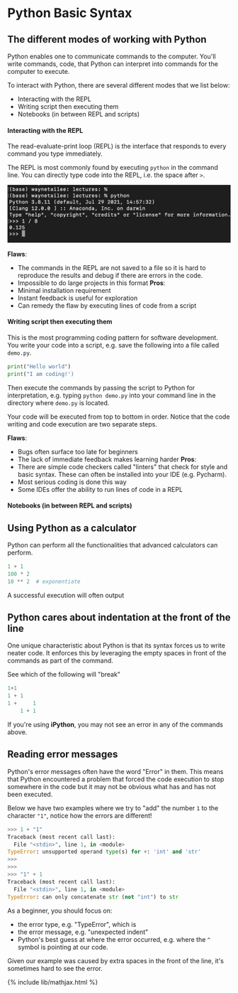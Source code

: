 # Python Basic Syntax

## The different modes of working with Python
Python enables one to communicate commands to the
computer. You'll write commands, code, that Python can
interpret into commands for the computer to execute.

To interact with Python, there are several different modes that we
list below:
- Interacting with the REPL
- Writing script then executing them
- Notebooks (in between REPL and scripts)

#### Interacting with the REPL
The read-evaluate-print loop (REPL) is the interface that responds to
every command you type immediately.

The REPL is most commonly found by executing `python` in the command line.
You can directly type code into the REPL, i.e. the space after `>`.

<img src="images/command_line.png" alt="REPL demo" width='600'>

**Flaws**:
- The commands in the REPL are not saved to a file so it is hard
  to reproduce the results and debug if there are errors in the code.
- Impossible to do large projects in this format
**Pros**:
- Minimal installation requirement
- Instant feedback is useful for exploration
- Can remedy the flaw by executing lines of code from a script


#### Writing script then executing them
This is the most programming coding pattern for software development.
You write your code into a script, e.g. save the following into
a file called `demo.py`.

```python
print("Hello world")
print("I am coding!')
```

Then execute the commands by passing the script to Python for interpretation,
e.g. typing `python demo.py` into your command line in the directory where
`demo.py` is located.

Your code will be executed from top to bottom in order. Notice that the code
writing and code execution are two separate steps.

**Flaws**:
- Bugs often surface too late for beginners
- The lack of immediate feedback makes learning harder
**Pros**:
- There are simple code checkers called "linters" that check for style and
  basic syntax. These can often be installed into your IDE (e.g. Pycharm).
- Most serious coding is done this way
- Some IDEs offer the ability to run lines of code in a REPL

#### Notebooks (in between REPL and scripts)


## Using Python as a calculator
Python can perform all the functionalities that advanced calculators
can perform.

```python
1 + 1
100 * 2
10 ** 2  # exponentiate
```

A successful execution will often output


## Python cares about indentation at the front of the line
One unique characteristic about Python is that its syntax forces us to
write neater code. It enforces this by leveraging the empty spaces
in front of the commands as part of the command.

See which of the following will "break"
```python
1+1
1 + 1
1 +     1
    1 + 1
```

If you're using **iPython**, you may not see an error in any of the commands
above.

## Reading error messages
Python's error messages often have the word "Error" in them.
This means that Python encountered a problem that forced the code execution
to stop somewhere in the code but it may not be obvious what has and has
not been executed.

Below we have two examples where we try to "add" the number `1` to the
character `"1"`, notice how the errors are different!

```python
>>> 1 + "1"
Traceback (most recent call last):
  File "<stdin>", line 1, in <module>
TypeError: unsupported operand type(s) for +: 'int' and 'str'
>>> 
>>> 
>>> "1" + 1
Traceback (most recent call last):
  File "<stdin>", line 1, in <module>
TypeError: can only concatenate str (not "int") to str
```

As a beginner, you should focus on:
- the error type, e.g. "TypeError", which is 
- the error message, e.g. "unexpected indent"
- Python's best guess at where the error occurred, e.g. where the
  `^` symbol is pointing at our code.

Given our example was caused by extra spaces in the front of the line,
it's sometimes hard to see the error. 


{% include lib/mathjax.html %}
